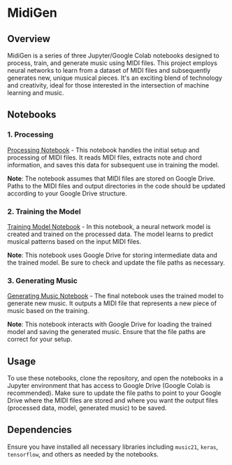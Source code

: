 # MidiGen

## Overview

MidiGen is a series of three Jupyter/Google Colab notebooks designed to process, train, and generate music using MIDI files. This project employs neural networks to learn from a dataset of MIDI files and subsequently generates new, unique musical pieces. It's an exciting blend of technology and creativity, ideal for those interested in the intersection of machine learning and music.

## Notebooks

### 1. Processing

[Processing Notebook](https://github.com/hashmil/MidiGen/blob/main/MidiGen_PrePorcess.ipynb) - This notebook handles the initial setup and processing of MIDI files. It reads MIDI files, extracts note and chord information, and saves this data for subsequent use in training the model. 

**Note**: The notebook assumes that MIDI files are stored on Google Drive. Paths to the MIDI files and output directories in the code should be updated according to your Google Drive structure.

### 2. Training the Model

[Training Model Notebook](#) - In this notebook, a neural network model is created and trained on the processed data. The model learns to predict musical patterns based on the input MIDI files.

**Note**: This notebook uses Google Drive for storing intermediate data and the trained model. Be sure to check and update the file paths as necessary.

### 3. Generating Music

[Generating Music Notebook](https://github.com/hashmil/MidiGen/blob/main/MidiGen_Generation.ipynb) - The final notebook uses the trained model to generate new music. It outputs a MIDI file that represents a new piece of music based on the training.

**Note**: This notebook interacts with Google Drive for loading the trained model and saving the generated music. Ensure that the file paths are correct for your setup.

## Usage

To use these notebooks, clone the repository, and open the notebooks in a Jupyter environment that has access to Google Drive (Google Colab is recommended). Make sure to update the file paths to point to your Google Drive where the MIDI files are stored and where you want the output files (processed data, model, generated music) to be saved.

## Dependencies

Ensure you have installed all necessary libraries including `music21`, `keras`, `tensorflow`, and others as needed by the notebooks.
